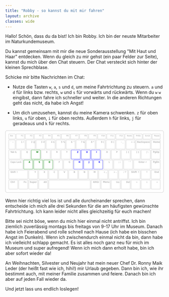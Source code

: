 ```yaml
---
title: "Robby - so kannst du mit mir fahren"
layout: archive
classes: wide
---
```


Hallo! Schön, dass du da bist! Ich bin Robby. Ich bin der neuste Mitarbeiter im Naturkundemuseum.

Du kannst gemeinsam mit mir die neue Sonderausstellung "Mit Haut und Haar" entdecken. Wenn du gleich zu mir gehst (ein paar Felder zur Seite), kannst du mich über den Chat steuern. Der Chat versteckt sich hinter der kleinen Sprechblase.

Schicke mir bitte Nachrichten im Chat:

* Nutze die Tasten `w`, `a`, `s` und `d`, um meine Fahrtrichtung zu steuern. `a` und `d` für links bzw. rechts, `w` und `s` für vorwärts und rückwärts. Wenn du `w` `w` eingibst, dann fahre ich schneller und weiter. In die anderen Richtungen geht das nicht, da habe ich Angst!

* Um dich umzusehen, kannst du meine Kamera schwenken. `z` für oben links, `u` für oben, `i` für oben rechts. Außerdem `h` für links, `j` für geradeaus und `k` für rechts.

[![](/img/keymap-fuer-robby.png)](/img/keymap-fuer-robby.png)

Wenn hier richtig viel los ist und alle durcheinander sprechen, dann entscheide ich mich alle drei Sekunden für die am häufigsten gewünschte Fahrtrichtung. Ich kann leider nicht alles gleichzeitig für euch machen!

Bitte sei nicht böse, wenn du mich hier einmal nicht antriffst. Ich bin ziemlich zuverlässig montags bis freitags von 9-17 Uhr im Museum. Danach habe ich Feierabend und rolle schnell nach Hause (ich habe ein bisschen Angst im Dunkeln). Wenn ich zwischendurch einmal nicht da bin, dann habe ich vielleicht schlapp gemacht. Es ist alles noch ganz neu für mich im Museum und super aufregend! Wenn ich mich dann erholt habe, bin ich aber sofort wieder da!

An Weihnachten, Silvester und Neujahr hat mein neuer Chef Dr. Ronny Maik Leder (der heißt fast wie ich, hihi!) mir Urlaub gegeben. Dann bin ich, wie ihr bestimmt auch, mit meiner Familie zusammen und feiere. Danach bin ich aber auf jeden Fall wieder da.

Und jetzt lass uns endlich loslegen! 
